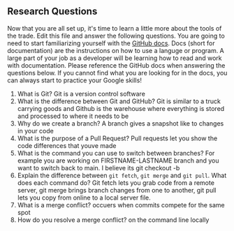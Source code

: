 ## Research Questions 

Now that you are all set up, it's time to learn a little more about the tools of the trade. Edit this file and answer the following questions. You are going to need to start familiarizing yourself with the [GitHub docs](https://docs.github.com/en). Docs (short for documentation) are the instructions on how to use a languge or program. A large part of your job as a developer will be learning how to read and work with documentation. Please reference the GitHub docs when answering the questions below. If you cannot find what you are looking for in the docs, you can always start to practice your Google skills!

1. What is Git? Git is a version control software
2. What is the difference between Git and GitHub? Git is similar to a truck carrying goods and Github is the warehouse where everything is stored and processed to where it needs to be
3. Why do we create a branch? A branch gives a snapshot like to changes in your code
4. What is the purpose of a Pull Request? Pull requests let you show the code differences that youve made
5. What is the command you can use to switch between branches? For example you are working on FIRSTNAME-LASTNAME branch and you want to switch back to main. I believe its git checkout -b
6. Explain the difference between `git fetch`, `git merge` and `git pull`. What does each command do?  Git fetch lets you grab code from a remote server, git merge brings branch changes from one to another, git pull lets you copy from online to a local server file. 
7. What is a merge conflict?  occuers when commits compete for the same spot 
8. How do you resolve a merge conflict? on the command line locally
